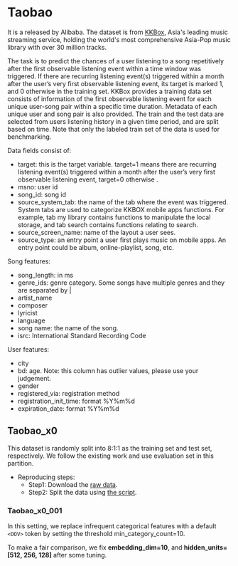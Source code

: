 # Taobao

It is a [](https://www.kaggle.com/c/kkbox-music-recommendation-challenge) released by Alibaba. The dataset is from [KKBox](https://www.kkbox.com/), Asia's leading music streaming service, holding the world's most comprehensive Asia-Pop music library with over 30 million tracks. 

The task is to predict the chances of a user listening to a song repetitively after the first observable listening event within a time window was triggered. If there are recurring listening event(s) triggered within a month after the user’s very first observable listening event, its target is marked 1, and 0 otherwise in the training set. KKBox provides a training data set consists of information of the first observable listening event for each unique user-song pair within a specific time duration. Metadata of each unique user and song pair is also provided. The train and the test data are selected from users listening history in a given time period, and are split based on time. Note that only the labeled train set of the data is used for benchmarking. 

Data fields consist of:
+ target: this is the target variable. target=1 means there are recurring listening event(s) triggered within a month after the user’s very first observable listening event, target=0 otherwise .
+ msno: user id
+ song_id: song id
+ source_system_tab: the name of the tab where the event was triggered. System tabs are used to categorize KKBOX mobile apps functions. For example, tab my library contains functions to manipulate the local storage, and tab search contains functions relating to search.
+ source_screen_name: name of the layout a user sees.
+ source_type: an entry point a user first plays music on mobile apps. An entry point could be album, online-playlist, song, etc.

Song features:
+ song_length: in ms
+ genre_ids: genre category. Some songs have multiple genres and they are separated by |
+ artist_name
+ composer
+ lyricist
+ language
+ song name: the name of the song.
+ isrc: International Standard Recording Code
 
User features:
+ city
+ bd: age. Note: this column has outlier values, please use your judgement.
+ gender
+ registered_via: registration method
+ registration_init_time: format %Y%m%d
+ expiration_date: format %Y%m%d


## Taobao_x0

This dataset is randomly split into 8:1:1 as the training set and test set, respectively. We follow the existing work and use evaluation set in this partition. 

+ Reproducing steps:
  + Step1: Download the [raw data](https://www.kaggle.com/c/kkbox-music-recommendation-challenge/data).
  + Step2: Split the data using [the script](./Taobao_x0/split_kkbox_x4.py).


### Taobao_x0_001

In this setting, we replace infrequent categorical features with a default ``<OOV>`` token by setting the threshold min_category_count=10. 

To make a fair comparison, we fix **embedding_dim=10**, and **hidden_units=[512, 256, 128]** after some tuning.

  

